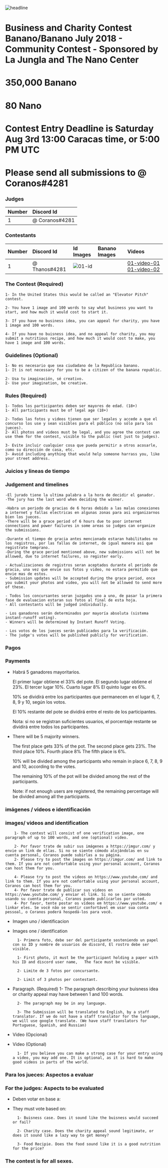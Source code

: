 
![headline](??)
# Business and Charity Contest Banano/Banano July 2018 - Community Contest - Sponsored by La Jungla and The Nano Center

# 350,000 Banano
# 80 Nano
# Contest Entry Deadline is Saturday Aug 3rd 13:00 Caracas time, or 5:00 PM UTC

# Please send all submissions to @ Coranos#4281

### Judges
| Number | Discord Id                         |
|:------ |:---------------------------------- |
| 1      | @ Coranos#4281                      |

### Contestants
| Number | Discord Id                   | Id Images | Banano Images | Videos                                      |
|:------ | :--------------------------- |:--------- |:------------- |:------------------------------------------- |
| 1      | @ Thanos#4281                |![01-id]   |               | [01-video-01] [01-video-02]                 |

[01-id]: https://coranos.github.io/bananos/thanos/thananos.png "thumbnail"
[01-video-01]: https://coranos.github.io/bananos/thanos/thananos.png "video-1"
[01-video-02]: https://coranos.github.io/bananos/thanos/thananos.png "video-2"

### The Contest (Required)
	1- In the United States this would be called an "Elevator Pitch" contest.

	2- You have 1 image and 100 words to say what business you want to start, and how much it would cost to start it.

	3- If you have no business idea, you can appeal for charity, you have 1 image and 100 words.

	4- If you have no buisness idea, and no appeal for charity, you may submit a nutritious recipe, and how much it would cost to make, you have 1 image and 100 words.

### Guidelines (Optional)
		
	1- No es necesario que sea ciudadano de la Republica banano. 
	1- It is not necessary for you to be a citizen of the banana republic.
		
	2- Usa tu imaginación, sé creativo.
	2- Use your imagination, be creative.

### Rules (Required)
		
	1- Todos los participantes deben ser mayores de edad. (18+)
	1- All participants must be of legal age (18+)
		
	2- Todas las fotos y videos tienen que ser legales y accede a que el concurso los use y sean visibles para el público (no sólo para los jueces). 
	2- All photos and videos must be legal, and you agree the contest can use them for the contest, visible to the public (not just to judges). 
		
	3- Evite incluir cualquier cosa que pueda permitir a otros acosarle, como su dirección de casa, etc. 
	3- Avoid including anything that would help someone harrass you, like your street address.
		
### Juicios y lineas de tiempo

### Judgement and timelines

	-El jurado tiene la ultima palabra a la hora de decidir el ganador. 
	-The jury has the last word when deciding the winner.
		
	-Habra un periodo de gracias de 6 horas debido a las malas conexiones a internet y fallas electricas en algunas zonas para asi organizarnos bien los jueces. 
	-There will be a grace period of 6 hours due to poor internet connections and power failures in some areas so judges can organize the submissions.
		
	-Durante el tiempo de gracia antes mencionado estaran habilitados no los registros, por las fallas de internet, de igual manera asi que registrate temprano. 
	-During the grace period mentioned above, new submissions will not be allowed, due to internet failures, so register early.
		
	- Actualizaciones de registros seran aceptados durante el periodo de gracia, una vez que envie sus fotos y video, no estara permitido que envie mas de estos. 
	- Submission updates will be accepted during the grace period, once you submit your photos and video, you will not be allowed to send more of these.
		
	- Todos los concursantes seran juzgados uno a uno, de pasar la primera fase de evaluacion estaran sus fotos al final de esta hoja.
	- All contestants will be judged individually.

	- Los ganadores serán determinados por mayoría absoluta (sistema instant-runoff voting).
	- Winners will be determined by Instant Runoff Voting.
	
	- Los votos de los jueces serán publicados para la verificación.
	- The judge's votes will be published publicly for verification.

### Pagos

### Payments

* Habrá 5 ganadores mayoritarios.

	El primer lugar obtiene el 33% del pote.
	El segundo lugar obtiene el 23%.
	El tercer lugar 10%.
	Cuarto lugar 8%
	El quinto lugar es 6%.
	
	10% se dividirá entre los participantes que permanecen en el lugar 6, 7, 8, 9 y 10, según los votos.
	
	El 10% restante del pote se dividirá entre el resto de los participantes.
	
	Nota: si no se registran suficientes usuarios, el porcentaje restante se dividirá entre todos los participantes.

* There will be 5 majority winners.

	The first place gets 33% of the pot.
	The second place gets 23%.
	The third place 10%.
	Fourth place 8%
	The fifth place is 6%.
	
	10% will be divided among the participants who remain in place 6, 7, 8, 9 and 10, according to the votes.
	
	The remaining 10% of the pot will be divided among the rest of the participants.
	
	Note: if not enough users are registered, the remaining percentage will be divided among all the participants.
	
### imágenes / videos e identificación

### images/ videos and identification

		1- The contest will consist of one verification image, one paragraph of up to 100 words, and one (optional) video.
		
		2- Por favor trate de subir sus imágenes a https://imgur.com/ y envie un link de ellas. Si no se siente cómodo alojándolas en su cuenta personal, Coranos puede subirlas a su página.
		2- Please try to post the images on https://imgur.com/ and link to them. If you are not comfortable using your personal account, Coranos can host them for you.

		4- Please try to post the videos on https://www.youtube.com/ and link to them. If you are not comfortable using your personal account, Coranos can host them for you.
		4- Por favor trate de publicar sus videos en https://www.youtube.com/ y enviar el link. Si no se siente cómodo usando su cuenta personal, Coranos puede publicarlos por usted.
		4- Por favor, tente postar os vídeos em https://www.youtube.com/ e linkar eles. Se você não se sentir confortável em usar sua conta pessoal, o Coranos poderá hospedá-los para você.

* Imagen uno / identificacion
* Images one / identification

		1- Primera foto, debe ser del participante sosteniendo un papel con su ID y nombre de usuarios de discord, El rostro debe ser visible. 
		
		1- First photo, it must be the participant holding a paper with his ID and discord user name, 	The face must be visible.
	
		2- Limite de 3 fotos por concursante.
	
		2- Limit of 3 photos per contestant.

* Paragraph. (Required)
		1- The paragraph describing your buisness idea or charity appeal may have between 1 and 100 words.
		
		2- The paragraph may be in any language.
		
		3- The Submission will be translated to English, by a staff translator. If we do not have a staff translator for the language, we will use google translate. (We have staff translators for Portuguese, Spanish, and Russian)

* Video (Opcional)
* Video (Optional)

		1- If you believe you can make a strong case for your entry using a video, you may add one. It is optional, as it is hard to make good videos in parts of the world.

### Para los jueces: Aspectos a evaluar

### For the judges: Aspects to be evaluated

* Deben votar en base a:
* They must vote based on:

		1- Buisness case. Does it sound like the buisness would succeed or fail?
		
		2- Charity case. Does the charity appeal sound legitimate, or does it sound like a lazy way to get money?
		
		3- Food Recipie. Does the food sound like it is a good nutrition for the price?

### The contest is for all sexes.

